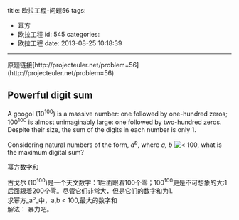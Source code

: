 title: 欧拉工程-问题56
tags:
  - 幂方
  - 欧拉工程
id: 545
categories:
  - 欧拉工程
date: 2013-08-25 10:18:39
---

<div>原题链接[http://projecteuler.net/problem=56](http://projecteuler.net/problem=56)</div>
<div>

## Powerful digit sum

A googol (10<sup>100</sup>) is a massive number: one followed by one-hundred zeros; 100<sup>100</sup> is almost unimaginably large: one followed by two-hundred zeros. Despite their size, the sum of the digits in each number is only 1.

Considering natural numbers of the form, _a<sup>b</sup>_, where _a, b_ ![<](http://projecteuler.net/images/symbol_lt.gif) 100, what is the maximum digital sum?

幂方数字和
<div>古戈尔 (10<sup>100</sup>)是一个天文数字：1后面跟着100个零；100<sup>100</sup>更是不可想象的大:1后面跟着200个零。尽管它们非常大，但是它们的数字和为1.</div>
</div>
<div></div>
<div>求幂方_a<sup>b</sup>_中，a,b < 100,最大的数字和</div>
解法：
暴力吧。